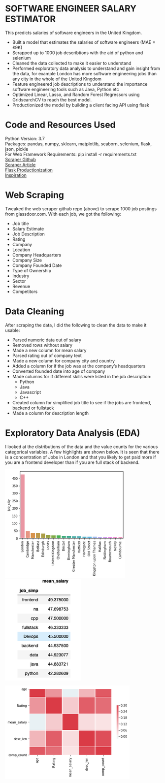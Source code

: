 # SOFTWARE ENGINEER SALARY ESTIMATOR
This predicts salaries of software engineers in the United Kingdom. 

* Built a model that estimates the salaries of software engineers (MAE = £9K)
* Scrapped up to 1000 job describtions with the aid of python and selenium
* Cleaned the data collected to make it easier to understand
* Performed exploratory data analysis to understand and gain insight from the data, for example London has more software engineering jobs than any city in the whole of the United Kingdom
* Feature engineered job descriptions to understand the importance software engineering tools such as Java, Python etc
* Optimized Linear, Lasso, and Random Forest Regressors using GridsearchCV to reach the best model.
* Productionized the model by building a client facing API using flask


# Code and Resources Used

Python Version: 3.7 \
Packages: pandas, numpy, sklearn, matplotlib, seaborn, selenium, flask, json, pickle \
For Web Framework Requirements: pip install -r requirements.txt \
[Scraper Github]( https://github.com/arapfaik/scraping-glassdoor-selenium)\
[Scraper Article]( https://towardsdatascience.com/selenium-tutorial-scraping-glassdoor-com-in-10-minutes-3d0915c6d905) \
[Flask Productionization]( https://towardsdatascience.com/productionize-a-machine-learning-model-with-flask-and-heroku-8201260503d2) \
[Inspiration]( https://github.com/PlayingNumbers/ds_salary_proj)


# Web Scraping

Tweaked the web scraper github repo (above) to scrape 1000 job postings from glassdoor.com. With each job, we got the following:

* Job title
* Salary Estimate
* Job Description
* Rating
* Company
* Location
* Company Headquarters
* Company Size
* Company Founded Date
* Type of Ownership
* Industry
* Sector
* Revenue
* Competitors


# Data Cleaning

After scraping the data,  I did the following to clean the data to make it usable:

* Parsed numeric data out of salary 
* Removed rows without salary 
* Made a new column for mean salary 
* Parsed rating out of company text 
* Made a new column for company city and country 
* Added a column for if the job was at the company’s headquarters
* Converted founded date into age of company
* Made columns for if different skills were listed in the job description: 
  * Python 
  * Java 
  * Javascript 
  * C++ 
* Created column for simplified job title to see if the jobs are frontend, backend or fullstack 
* Made a column for description length 

# Exploratory Data Analysis (EDA)

I looked at the distributions of the data and the value counts for the various categorical variables. A few highlights are shown below. It is seen that there is a concentration of Jobs in London and that you likely to get paid more if you are a frontend developer than if you are full stack of backend.


![](Job_city.png)               ![](Job_title.png)

   ![](Correlation.png)


